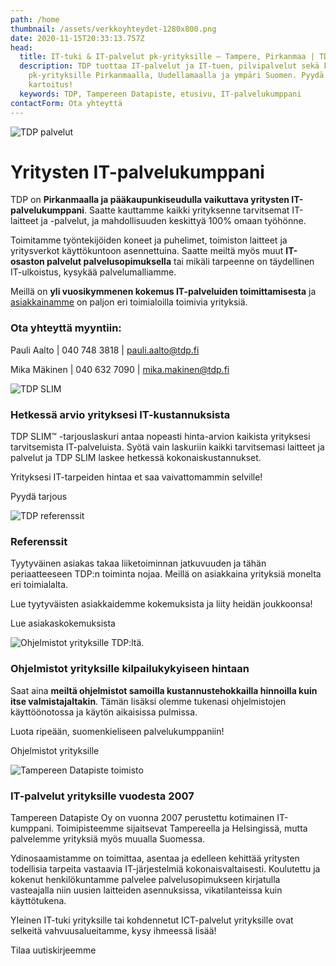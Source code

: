 ```yaml
---
path: /home
thumbnail: /assets/verkkoyhteydet-1280x800.png
date: 2020-11-15T20:33:13.757Z
head:
  title: IT-tuki & IT-palvelut pk-yrityksille – Tampere, Pirkanmaa | TDP
  description: TDP tuottaa IT-palvelut ja IT-tuen, pilvipalvelut sekä kyberturvan
    pk-yrityksille Pirkanmaalla, Uudellamaalla ja ympäri Suomen. Pyydä maksuton
    kartoitus!
  keywords: TDP, Tampereen Datapiste, etusivu, IT-palvelukumppani
contactForm: Ota yhteyttä
---
```


<HeroBlock bgColor="brand" imageAlign="right">

<div className="HeroBlockImage">

![TDP palvelut](/assets/verkkoyhteydet-1280x800.png)

</div>

<div className="HeroBlockContent">

# Yritysten IT-palvelukumppani

TDP on **Pirkanmaalla ja pääkaupunkiseudulla vaikuttava yritysten IT-palvelukumppani**. Saatte kauttamme kaikki yrityksenne tarvitsemat IT-laitteet ja -palvelut, ja mahdollisuuden keskittyä 100% omaan työhönne.

Toimitamme työntekijöiden koneet ja puhelimet, toimiston laitteet ja yritysverkot käyttökuntoon asennettuina. Saatte meiltä myös muut **IT-osaston palvelut palvelusopimuksella** tai mikäli tarpeenne on täydellinen IT-ulkoistus, kysykää palvelumalliamme.

Meillä on **yli vuosikymmenen kokemus IT-palveluiden toimittamisesta** ja [asiakkainamme](/referenssit) on paljon eri toimialoilla toimivia yrityksiä. 

### Ota yhteyttä myyntiin:

Pauli Aalto | 040 748 3818 | pauli.aalto@tdp.fi

Mika Mäkinen | 040 632 7090 | mika.makinen@tdp.fi

</div>

</HeroBlock>



<HeroBlock bgColor="light" imageAlign="right">

<div className="HeroBlockImage">

![TDP SLIM](/assets/tdp-slim-promo-light.jpg)

</div>

<div className="HeroBlockContent">

### Hetkessä arvio yrityksesi IT-kustannuksista

TDP SLIM™ -tarjouslaskuri antaa nopeasti hinta-arvion kaikista yrityksesi tarvitsemista IT-palveluista. Syötä vain laskuriin kaikki tarvitsemasi laitteet ja palvelut ja TDP SLIM laskee hetkessä kokonaiskustannukset. 

Yrityksesi IT-tarpeiden hintaa et saa vaivattomammin selville!

<SupportPricingCalculator />

<CallToAction bgColor="brand" url="https://www.tdp.fi/yhteystiedot" align="center">Pyydä tarjous</CallToAction>

</div>

</HeroBlock>



<HeroBlock bgColor="brand" imageAlign="left">

<div className="HeroBlockImage">

![TDP referenssit](/assets/tdp-asiakasreferenssit.png)

</div>

<div className="HeroBlockContent">

### Referenssit

Tyytyväinen asiakas takaa liiketoiminnan jatkuvuuden ja tähän periaatteeseen TDP:n toiminta nojaa. Meillä on asiakkaina yrityksiä monelta eri toimialalta. 

Lue tyytyväisten asiakkaidemme kokemuksista ja liity heidän joukkoonsa!

<CallToAction bgColor="dark" url="/referenssit" align="center">Lue asiakaskokemuksista</CallToAction>

</div>

</HeroBlock>



<HeroBlock bgColor="light" imageAlign="right">

<div className="HeroBlockImage">

![Ohjelmistot yrityksille TDP:ltä.](/assets/ota-yhteytta-myynti-tinified.png)

</div>

<div className="HeroBlockContent">

### O﻿hjelmistot yrityksille kilpailukykyiseen hintaan

Saat aina **meiltä ohjelmistot samoilla kustannustehokkailla hinnoilla kuin itse valmistajaltakin**. Tämän lisäksi olemme tukenasi ohjelmistojen käyttöönotossa ja käytön aikaisissa pulmissa. 

Luota ripeään, suomenkieliseen palvelukumppaniin!

<CallToAction bgColor="brand" url="/ohjelmistot" align="center">Ohjelmistot yrityksille</CallToAction>

</div>

</HeroBlock>


<LatestPosts maxNumberOfPosts="2" title="Ajankohtaista"/>


<HeroBlock bgColor="lightest" imageAlign="left">

<div className="HeroBlockImage">

![Tampereen Datapiste toimisto](/assets/tdp-henkilöstö-2024-tinified.jpg)

</div>

<div className="HeroBlockContent">

### IT-palvelut yrityksille vuodesta 2007

Tampereen Datapiste Oy on vuonna 2007 perustettu kotimainen IT-kumppani. Toimipisteemme sijaitsevat Tampereella ja Helsingissä, mutta palvelemme yrityksiä myös muualla Suomessa.

Ydinosaamistamme on toimittaa, asentaa ja edelleen kehittää yritysten todellisia tarpeita vastaavia IT-järjestelmiä kokonaisvaltaisesti. Koulutettu ja kokenut henkilökuntamme palvelee palvelusopimukseen kirjatulla vasteajalla niin uusien laitteiden asennuksissa, vikatilanteissa kuin käyttötukena. 

YIeinen IT-tuki yrityksille tai kohdennetut ICT-palvelut yrityksille ovat selkeitä vahvuusalueitamme, kysy ihmeessä lisää!

<CallToAction bgColor="brand" url="https://bit.ly/3zsDs3q" align="center">Tilaa uutiskirjeemme</CallToAction>

</div>

</HeroBlock>


<Cards cardsPerRow="3" cards='[{"title":"IT-laitteet yrityksille","content":"Oletko hankkimassa yrityksellesi tietokoneita tai muita IT-laitteita? Pyydä aina tarjous myös meiltä!","link":"/it-laitteet/","linkText":"Lue lisää","bgColor":"lightest","linkBgColor":"brand"},{"title":"IT-palvelut yrityksille","content":"On hakusi sitten IT-palvelut Helsinki tai Tampere, tarjoamme saman toimivan palvelumallimme joka kaupunkiin.","linkText":"Lue lisää","link":"/it-palvelut/","bgColor":"lightest","linkBgColor":"brand"},{"title":"Uuden yrittäjän palvelut","content":"Mitä uusi yrityksesi tarvitsee? Saat kauttamme domainit, sähköpostit, liiketoimintasovellukset ja muut IT-palvelut.","link":"/uusi-yrittaja/","linkText":"Lue lisää","bgColor":"lightest","linkBgColor":"brand"}]' />